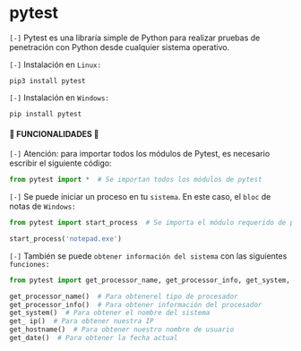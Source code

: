 # pytest

`[-]` Pytest es una libraría simple de Python para realizar pruebas de penetración con Python desde cualquier sistema operativo.

`[-]` Instalación en `Linux:` 

```shell
pip3 install pytest
```

`[-]` Instalación en `Windows:`

```shell
pip install pytest
```

#### 🏁 FUNCIONALIDADES 🏁

`[-]` Atención: para importar todos los módulos de Pytest, es necesario escribir el siguiente código:

```python
from pytest import *  # Se importan todos los módulos de pytest
```

`[-]` Se puede iniciar un proceso en tu `sistema`. En este caso, el `bloc` de notas de `Windows:`

```python
from pytest import start_process  # Se importa el módulo requerido de pytest

start_process('notepad.exe')
```

`[-]` También se puede `obtener información del sistema` con las siguientes `funciones:`

```python
from pytest import get_processor_name, get_processor_info, get_system, get_ip, get_hostname, get_date  # Se importan todos los módulos necesarios

get_processor_name()  # Para obtenerel tipo de procesador
get_processor_info()  # Para obtener información del procesador
get_system()  # Para obtener el nombre del sistema
get_ ip()  # Para obtener nuestra IP
get_hostname()  # Para obtener nuestro nombre de usuario
get_date()  # Para obtener la fecha actual
```
